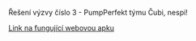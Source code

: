 Řešení výzvy číslo 3 - PumpPerfekt týmu Čubi, nespi!

[Link na fungující webovou apku](https://hackaton-perfekt-pump.streamlit.app/)
